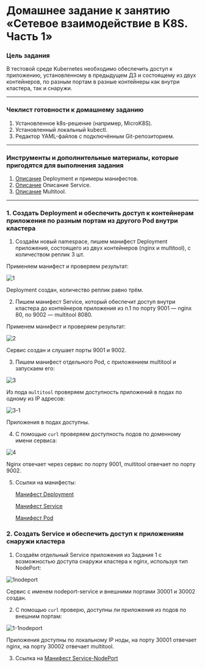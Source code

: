 # Домашнее задание к занятию «Сетевое взаимодействие в K8S. Часть 1»

### Цель задания

В тестовой среде Kubernetes необходимо обеспечить доступ к приложению, установленному в предыдущем ДЗ и состоящему из двух контейнеров, по разным портам в разные контейнеры как внутри кластера, так и снаружи.

------

### Чеклист готовности к домашнему заданию

1. Установленное k8s-решение (например, MicroK8S).
2. Установленный локальный kubectl.
3. Редактор YAML-файлов с подключённым Git-репозиторием.

------

### Инструменты и дополнительные материалы, которые пригодятся для выполнения задания

1. [Описание](https://kubernetes.io/docs/concepts/workloads/controllers/deployment/) Deployment и примеры манифестов.
2. [Описание](https://kubernetes.io/docs/concepts/services-networking/service/) Описание Service.
3. [Описание](https://github.com/wbitt/Network-MultiTool) Multitool.

------

### 1. Создать Deployment и обеспечить доступ к контейнерам приложения по разным портам из другого Pod внутри кластера

1. Создаём новый namespace, пишем манифест Deployment приложения, состоящего из двух контейнеров (nginx и multitool), с количеством реплик 3 шт.

Применяем манифест и проверяем результат:

![1](https://github.com/user-attachments/assets/f2f719d4-a676-4c98-8b2e-e9da0eb4e67c)

Deployment создан, количество реплик равно трём.

2. Пишем манифест Service, который обеспечит доступ внутри кластера до контейнеров приложения из п.1 по порту 9001 — nginx 80, по 9002 — multitool 8080.

Применем манифест и проверяем результат:

![2](https://github.com/user-attachments/assets/32a4b898-ac87-43b6-a152-cd64d8042ecb)

Сервис создан и слушает порты 9001 и 9002.

3. Пишем манифест отдельного Pod, с приложением multitool и запускаем его:

![3](https://github.com/user-attachments/assets/cb146821-f439-4b38-8097-ea1aa6df1e1a)

Из пода `multitool` проверяем доступность приложений в подах по одному из IP адресов:

![3-1](https://github.com/user-attachments/assets/0f2bcc22-d95c-4379-bb91-186a9d7ed96b)

Приложения в подах доступны.

4. С помощью `curl` проверяем доступность подов по доменному имени сервиса:

![4](https://github.com/user-attachments/assets/e1726cef-62f4-4668-806c-ce240e088321)

Nginx отвечает через сервис по порту 9001, multitool отвечает по порту 9002.

5. Ссылки на манифесты:
   
   [Манифест Deployment](https://github.com/PatKolzin/kuber-1.4/blob/main/src/deployment.yml)

   [Манифест Service](https://github.com/PatKolzin/kuber-1.4/blob/main/src/service.yml)

   [Манифест Pod](https://github.com/PatKolzin/kuber-1.4/blob/main/src/pod.yml)

### 2. Создать Service и обеспечить доступ к приложениям снаружи кластера

1. Создаём отдельный Service приложения из Задания 1 с возможностью доступа снаружи кластера к nginx, используя тип NodePort:

![1nodeport](https://github.com/user-attachments/assets/1f3565ef-64fe-42f8-a97e-ef4eb0d167aa)

Сервис с именем nodeport-service и внешними портами 30001 и 30002 создан.

2. С помощью `curl` проверю, доступны ли приложения из подов по внешним портам:

![1-1nodeport](https://github.com/user-attachments/assets/7d87f5a1-0095-40fd-b5e3-5c851fa8f228)

Приложения доступны по локальному IP ноды, на порту 30001 отвечает nginx, на порту 30002 отвечает multitool.

3. Ссылка на [Манифест Service-NodePort](https://github.com/PatKolzin/kuber-1.4/blob/main/src/service-nodeport.yml)
